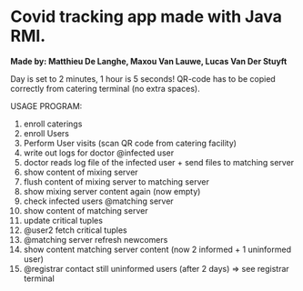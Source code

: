 # Covid tracking app made with Java RMI.

**Made by: Matthieu De Langhe, Maxou Van Lauwe, Lucas Van Der Stuyft**


Day is set to 2 minutes, 1 hour is 5 seconds!
QR-code has to be copied correctly from catering terminal (no extra spaces).

USAGE PROGRAM: 
1) enroll caterings
2) enroll Users
3) Perform User visits (scan QR code from catering facility)
4) write out logs for doctor @infected user
5) doctor reads log file of the infected user + send files to matching server
6) show content of mixing server
7) flush content of mixing server to matching server
8) show mixing server content again (now empty)
9) check infected users @matching server
10) show content of matching server
11) update critical tuples
12) @user2 fetch critical tuples
13) @matching server refresh newcomers
14) show content matching server content (now 2 informed + 1 uninformed user)
15) @registrar contact still uninformed users (after 2 days) => see registrar terminal